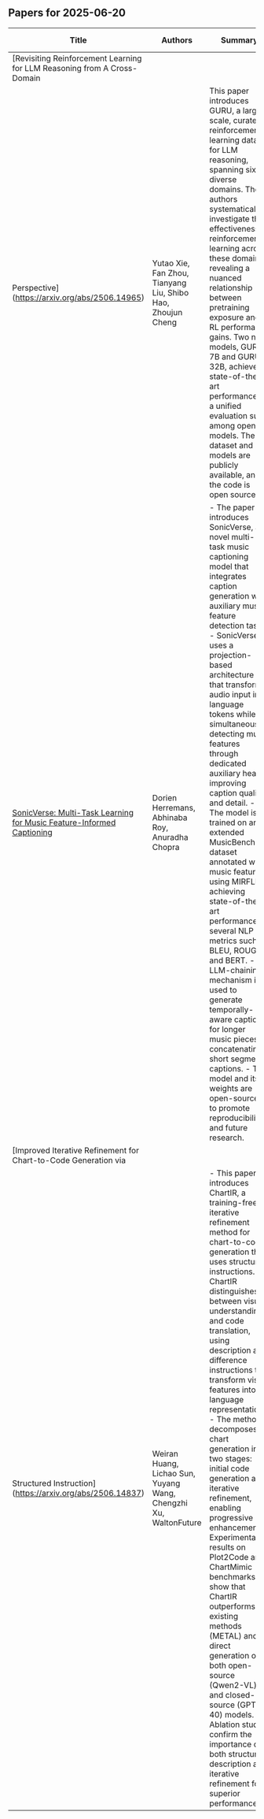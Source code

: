 

## Papers for 2025-06-20

| Title | Authors | Summary | Classification | GitHub URLs | HuggingFace URLs |
|-------|---------|---------|----------------|-------------|-----------------|
| [Revisiting Reinforcement Learning for LLM Reasoning from A Cross-Domain
  Perspective](https://arxiv.org/abs/2506.14965) | Yutao Xie, Fan Zhou, Tianyang Liu, Shibo Hao, Zhoujun Cheng | This paper introduces GURU, a large-scale, curated reinforcement learning dataset for LLM reasoning, spanning six diverse domains.  The authors systematically investigate the effectiveness of reinforcement learning across these domains, revealing a nuanced relationship between pretraining exposure and RL performance gains.  Two new models, GURU-7B and GURU-32B, achieve state-of-the-art performance on a unified evaluation suite among open models. The dataset and models are publicly available, and the code is open source. | ['Reinforcement Learning', 'Question Answering', 'Table Question Answering'] | [Link](https://github.com/LLM360/Reasoning360) | N/A |
| [SonicVerse: Multi-Task Learning for Music Feature-Informed Captioning](https://arxiv.org/abs/2506.15154) | Dorien Herremans, Abhinaba Roy, Anuradha Chopra | - The paper introduces SonicVerse, a novel multi-task music captioning model that integrates caption generation with auxiliary music feature detection tasks. - SonicVerse uses a projection-based architecture that transforms audio input into language tokens while simultaneously detecting music features through dedicated auxiliary heads, improving caption quality and detail. - The model is trained on an extended MusicBench dataset annotated with music features using MIRFLEX, achieving state-of-the-art performance on several NLP metrics such as BLEU, ROUGE, and BERT. - An LLM-chaining mechanism is used to generate temporally-aware captions for longer music pieces by concatenating short segment captions. - The model and its weights are open-sourced to promote reproducibility and future research. | ['Audio Classification', 'Text Generation', 'Multimodal'] | [Link](https://github.com/AMAAI-Lab/sonicverse) | [Link](https://huggingface.co/m-a-p/MERT-VO) |
| [Improved Iterative Refinement for Chart-to-Code Generation via
  Structured Instruction](https://arxiv.org/abs/2506.14837) | Weiran Huang, Lichao Sun, Yuyang Wang, Chengzhi Xu, WaltonFuture | - This paper introduces ChartIR, a training-free iterative refinement method for chart-to-code generation that uses structured instructions. - ChartIR distinguishes between visual understanding and code translation, using description and difference instructions to transform visual features into language representations. - The method decomposes chart generation into two stages: initial code generation and iterative refinement, enabling progressive enhancement. - Experimental results on Plot2Code and ChartMimic benchmarks show that ChartIR outperforms existing methods (METAL) and direct generation on both open-source (Qwen2-VL) and closed-source (GPT-40) models. - Ablation studies confirm the importance of both structured description and iterative refinement for superior performance. | ['Image-to-Text', 'Text-to-Image', 'Multimodal'] | N/A | N/A |
